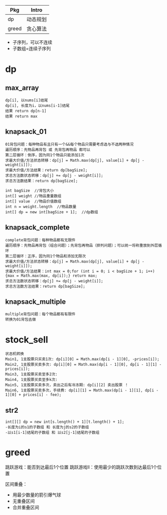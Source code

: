 |Pkg|Intro|
|---|---|
|dp|动态规划|
|greed|贪心算法|

- 子序列，可以不连续
- 子数组=连续子序列
# dp
## max_array
```text
dp[i], 以nums[i]结尾
dp[i], 长度为i，以nums[i-1]结尾
结果 return dp[n-1] 
结果 return max
```
## knapsack_01
```text
01背包问题：每种物品有且只有一个&&每个物品只需要考虑选与不选两种情况
遍历顺序：先物品再背包 或 先背包再物品 都可以
第二层循环：倒序，因为同1个物品只能添加1次
求最大价值/方法状态转移：dp[j] = Math.max(dp[j], value[i] + dp[j - weight[i]]);
求最大价值/方法结果：return dp[bagSize];
求总方法数状态转移：dp[j] += dp[j - weight[i]];
求总方法数结果：return dp[bagSize];

int bagSize  //背包大小
int[] weight //物品重量数组
int[] value  //物品价值数组
int n = weight.length  //物品数量
int[] dp = new int[bagSize + 1];  //dp数组
```
## knapsack_complete
```text
complete背包问题：每种物品都有无限件
遍历顺序：先物品再背包（组合问题）；先背包再物品（排列问题）；可以统一将称重放到外层循环
第二层循环：正序，因为同1个物品和添加无限次
求最大价值/方法状态转移：dp[j] = Math.max(dp[j], value[i] + dp[j - weight[i]]);
求最大价值/方法结果：int max = 0;for (int i = 0; i < bagSize + 1; i++) {max = Math.max(max, dp[i]);} return max;
求总方法数状态转移：dp[j] += dp[j - weight[i]];
求总方法数方法结果：return dp[bagSize];
```
## knapsack_multiple
```text
multiple背包问题：每个物品都有有限件
转换为01背包去做
```
# stock_sell
```text
状态机转换
Main1, 1支股票只买卖1次: dp[i][0] = Math.max(dp[i - 1][0], -prices[i]);
Main2, 1支股票买卖多次: dp[i][0] = Math.max(dp[i - 1][0], dp[i - 1][1] - prices[i]);
Main3, 1支股票买卖至多2次: 
Main4, 1支股票买卖至多k次: 
Main5, 1支股票买卖多次，卖出之后有冷冻期: dp[i][2] 卖出股票 ！
Main6, 1支股票买卖多次，手续费: dp[i][1] = Math.max(dp[i - 1][1], dp[i - 1][0] + prices[i] - fee);
```
## str2
```text
int[][] dp = new int[s.length() + 1][t.length() + 1];
-长度为i的s1的子数组 和 长度为j的s2的子数组
-以s1[i-1]结尾的子数组 和 以s2[j-1]结尾的子数组
```
# greed
跳跃游戏：能否到达最后1个位置
跳跃游戏II：使用最少的跳跃次数到达最后1个位置

区间重叠：
- 用最少数量的箭引爆气球
- 无重叠区间
- 合并重叠区间